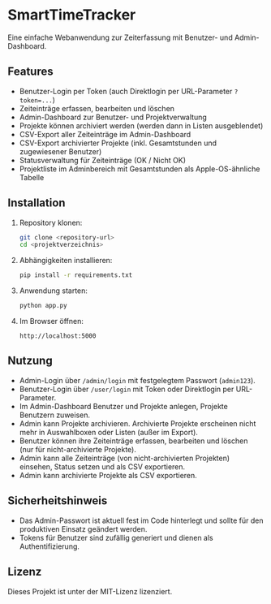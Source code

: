# SmartTimeTracker

Eine einfache Webanwendung zur Zeiterfassung mit Benutzer- und Admin-Dashboard.

## Features

- Benutzer-Login per Token (auch Direktlogin per URL-Parameter `?token=...`)
- Zeiteinträge erfassen, bearbeiten und löschen
- Admin-Dashboard zur Benutzer- und Projektverwaltung
- Projekte können archiviert werden (werden dann in Listen ausgeblendet)
- CSV-Export aller Zeiteinträge im Admin-Dashboard
- CSV-Export archivierter Projekte (inkl. Gesamtstunden und zugewiesener Benutzer)
- Statusverwaltung für Zeiteinträge (OK / Nicht OK)
- Projektliste im Adminbereich mit Gesamtstunden als Apple-OS-ähnliche Tabelle

## Installation

1. Repository klonen:
   ```bash
   git clone <repository-url>
   cd <projektverzeichnis>
   ```

2. Abhängigkeiten installieren:
   ```bash
   pip install -r requirements.txt
   ```

3. Anwendung starten:
   ```bash
   python app.py
   ```

4. Im Browser öffnen:
   ```
   http://localhost:5000
   ```

## Nutzung

- Admin-Login über `/admin/login` mit festgelegtem Passwort (`admin123`).
- Benutzer-Login über `/user/login` mit Token oder Direktlogin per URL-Parameter.
- Im Admin-Dashboard Benutzer und Projekte anlegen, Projekte Benutzern zuweisen.
- Admin kann Projekte archivieren. Archivierte Projekte erscheinen nicht mehr in Auswahlboxen oder Listen (außer im Export).
- Benutzer können ihre Zeiteinträge erfassen, bearbeiten und löschen (nur für nicht-archivierte Projekte).
- Admin kann alle Zeiteinträge (von nicht-archivierten Projekten) einsehen, Status setzen und als CSV exportieren.
- Admin kann archivierte Projekte als CSV exportieren.

## Sicherheitshinweis

- Das Admin-Passwort ist aktuell fest im Code hinterlegt und sollte für den produktiven Einsatz geändert werden.
- Tokens für Benutzer sind zufällig generiert und dienen als Authentifizierung.

## Lizenz

Dieses Projekt ist unter der MIT-Lizenz lizenziert.
